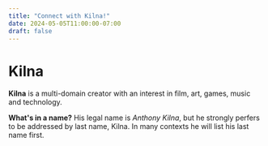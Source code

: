 ```yaml
---
title: "Connect with Kilna!"
date: 2024-05-05T11:00:00-07:00
draft: false
---
```


# Kilna

**Kilna** is a multi-domain creator with an interest in film, art, games, music
and technology.

**What's in a name?** His legal name is *Anthony Kilna*, but he strongly perfers
to be addressed by last name, Kilna. In many contexts he will list his last name
first.
